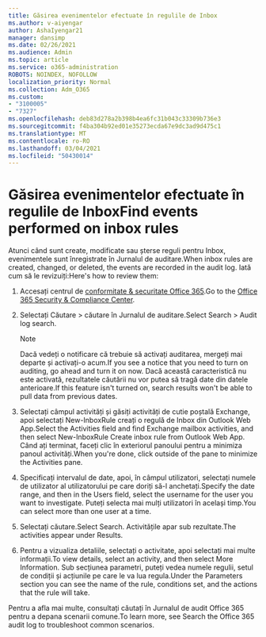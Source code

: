```yaml
---
title: Găsirea evenimentelor efectuate în regulile de Inbox
ms.author: v-aiyengar
author: AshaIyengar21
manager: dansimp
ms.date: 02/26/2021
ms.audience: Admin
ms.topic: article
ms.service: o365-administration
ROBOTS: NOINDEX, NOFOLLOW
localization_priority: Normal
ms.collection: Adm_O365
ms.custom:
- "3100005"
- "7327"
ms.openlocfilehash: deb83d278a2b398b4ea6fc31b043c33309b736e3
ms.sourcegitcommit: f4ba304b92ed01e35273ecda67e9dc3ad9d475c1
ms.translationtype: MT
ms.contentlocale: ro-RO
ms.lasthandoff: 03/04/2021
ms.locfileid: "50430014"
---
```

# <a name="find-events-performed-on-inbox-rules"></a><span data-ttu-id="ab07a-102">Găsirea evenimentelor efectuate în regulile de Inbox</span><span class="sxs-lookup"><span data-stu-id="ab07a-102">Find events performed on inbox rules</span></span>

<span data-ttu-id="ab07a-103">Atunci când sunt create, modificate sau șterse reguli pentru Inbox, evenimentele sunt înregistrate în Jurnalul de auditare.</span><span class="sxs-lookup"><span data-stu-id="ab07a-103">When inbox rules are created, changed, or deleted, the events are recorded in the audit log.</span></span> <span data-ttu-id="ab07a-104">Iată cum să le revizuiți:</span><span class="sxs-lookup"><span data-stu-id="ab07a-104">Here's how to review them:</span></span>

1. <span data-ttu-id="ab07a-105">Accesați centrul de [conformitate & securitate Office 365](https://go.microsoft.com/fwlink/p/?linkid=2077143).</span><span class="sxs-lookup"><span data-stu-id="ab07a-105">Go to the [Office 365 Security & Compliance Center](https://go.microsoft.com/fwlink/p/?linkid=2077143).</span></span>
1. <span data-ttu-id="ab07a-106">Selectați Căutare > căutare în Jurnalul de auditare.</span><span class="sxs-lookup"><span data-stu-id="ab07a-106">Select Search > Audit log search.</span></span>

    > [!NOTE]
    > <span data-ttu-id="ab07a-107">Dacă vedeți o notificare că trebuie să activați auditarea, mergeți mai departe și activați-o acum.</span><span class="sxs-lookup"><span data-stu-id="ab07a-107">If you see a notice that you need to turn on auditing, go ahead and turn it on now.</span></span> <span data-ttu-id="ab07a-108">Dacă această caracteristică nu este activată, rezultatele căutării nu vor putea să tragă date din datele anterioare.</span><span class="sxs-lookup"><span data-stu-id="ab07a-108">If this feature isn't turned on, search results won't be able to pull data from previous dates.</span></span>
1. <span data-ttu-id="ab07a-109">Selectați câmpul activități și găsiți activități de cutie poștală Exchange, apoi selectați New-InboxRule creați o regulă de Inbox din Outlook Web App.</span><span class="sxs-lookup"><span data-stu-id="ab07a-109">Select the Activities field and find Exchange mailbox activities, and then select New-InboxRule Create inbox rule from Outlook Web App.</span></span> <span data-ttu-id="ab07a-110">Când ați terminat, faceți clic în exteriorul panoului pentru a minimiza panoul activități.</span><span class="sxs-lookup"><span data-stu-id="ab07a-110">When you're done, click outside of the pane to minimize the Activities pane.</span></span>
1. <span data-ttu-id="ab07a-111">Specificați intervalul de date, apoi, în câmpul utilizatori, selectați numele de utilizator al utilizatorului pe care doriți să-l anchetați.</span><span class="sxs-lookup"><span data-stu-id="ab07a-111">Specify the date range, and then in the Users field, select the username for the user you want to investigate.</span></span> <span data-ttu-id="ab07a-112">Puteți selecta mai mulți utilizatori în același timp.</span><span class="sxs-lookup"><span data-stu-id="ab07a-112">You can select more than one user at a time.</span></span>
1. <span data-ttu-id="ab07a-113">Selectați căutare.</span><span class="sxs-lookup"><span data-stu-id="ab07a-113">Select Search.</span></span> <span data-ttu-id="ab07a-114">Activitățile apar sub rezultate.</span><span class="sxs-lookup"><span data-stu-id="ab07a-114">The activities appear under Results.</span></span>
1. <span data-ttu-id="ab07a-115">Pentru a vizualiza detaliile, selectați o activitate, apoi selectați mai multe informații.</span><span class="sxs-lookup"><span data-stu-id="ab07a-115">To view details, select an activity, and then select More Information.</span></span> <span data-ttu-id="ab07a-116">Sub secțiunea parametri, puteți vedea numele regulii, setul de condiții și acțiunile pe care le va lua regula.</span><span class="sxs-lookup"><span data-stu-id="ab07a-116">Under the Parameters section you can see the name of the rule, conditions set, and the actions that the rule will take.</span></span>

<span data-ttu-id="ab07a-117">Pentru a afla mai multe, consultați căutați în Jurnalul de audit Office 365 pentru a depana scenarii comune.</span><span class="sxs-lookup"><span data-stu-id="ab07a-117">To learn more, see Search the Office 365 audit log to troubleshoot common scenarios.</span></span>